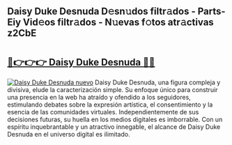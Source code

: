 ## Daisy Duke Desnuda D𝚎sn𝚞dos filtr𝚊dos - Parts-Eiy Vid𝚎os filtr𝚊dos - N𝚞evas f𝚘tos atr𝚊ctivas z2CbE

# <h2><a href="http://mbbdm3.tromn.icu/?c=Daisy+Duke+Desnuda">🔗👉👉👉 Daisy Duke Desnuda 🔗🔗</a></h2>

[![Daisy Duke Desnuda nuevo](https://i.imgur.com/pEAQMta.gif)](http://mbbdm3.tromn.icu/?c=Daisy+Duke+Desnuda)
Daisy Duke Desnuda, una figura compleja y divisiva, elude la caracterización simple. Su enfoque único para construir una presencia en la web ha atraído y ofendido a los seguidores, estimulando debates sobre la expresión artística, el consentimiento y la esencia de las comunidades virtuales. Independientemente de sus decisiones futuras, su huella en los medios digitales es imborrable. Con un espíritu inquebrantable y un atractivo innegable, el alcance de Daisy Duke Desnuda en el universo digital es ilimitado.
